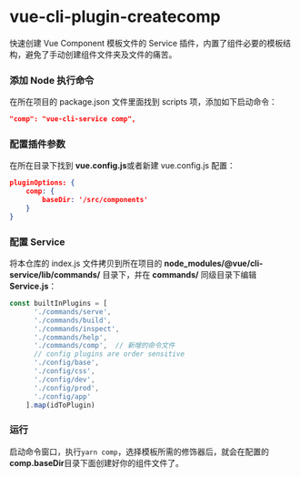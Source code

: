 # vue-cli-plugin-createcomp
快速创建 Vue Component 模板文件的 Service 插件，内置了组件必要的模板结构，避免了手动创建组件文件夹及文件的痛苦。

### 添加 Node 执行命令

在所在项目的 package.json 文件里面找到 scripts 项，添加如下启动命令：

```json
"comp": "vue-cli-service comp",
```
### 配置插件参数

在所在目录下找到 **vue.config.js**或者新建 vue.config.js 配置：
```json
pluginOptions: {
    comp: {
        baseDir: '/src/components'
    }
}
```
### 配置 Service
将本仓库的 index.js 文件拷贝到所在项目的 **node_modules/@vue/cli-service/lib/commands/** 目录下，并在 **commands/** 同级目录下编辑**Service.js**：
```javascript
const builtInPlugins = [
      './commands/serve',
      './commands/build',
      './commands/inspect',
      './commands/help',
      './commands/comp',  // 新增的命令文件
      // config plugins are order sensitive
      './config/base',
      './config/css',
      './config/dev',
      './config/prod',
      './config/app'
    ].map(idToPlugin)
```
### 运行
启动命令窗口，执行`yarn comp`，选择模板所需的修饰器后，就会在配置的 **comp.baseDir**目录下面创建好你的组件文件了。
